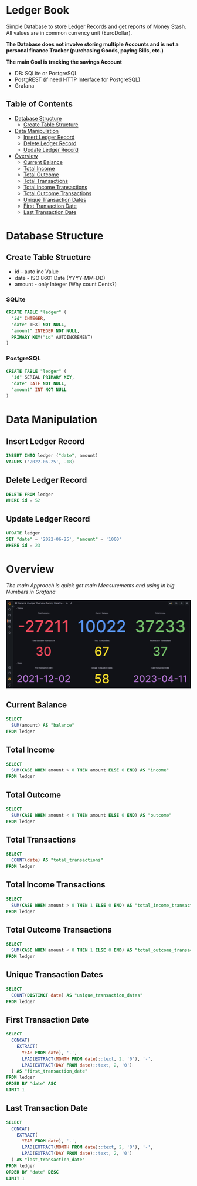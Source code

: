 # Ledger Book
Simple Database to store Ledger Records and get reports of Money Stash. All values are in common currency unit (EuroDollar).

**The Database does not involve storing multiple Accounts and is not a personal finance Tracker (purchasing Goods, paying Bills, etc.)**

**The main Goal is tracking the savings Account**

- DB: SQLite or PostgreSQL
- PostgREST (if need HTTP Interface for PostgreSQL)
- Grafana

##  Table of Contents
- [Database Structure](#database-structure)
  - [Create Table Structure](#create-table-structure)
- [Data Manipulation](#data-manipulation)
  - [Insert Ledger Record](#insert-ledger-record)
  - [Delete Ledger Record](#delete-ledger-record)
  - [Update Ledger Record](#update-ledger-record)
- [Overview](#overview)
  - [Current Balance](#current-balance)
  - [Total Income](#total-income)
  - [Total Outcome](#total-outcome)
  - [Total Transactions](#total-transactions)
  - [Total Income Transactions](#total-income-transactions)
  - [Total Outcome Transactions](#total-outcome-transactions)
  - [Unique Transaction Dates](#unique-transaction-dates)
  - [First Transaction Date](#first-transaction-date)
  - [Last Transaction Date](#last-transaction-date)

# Database Structure
## Create Table Structure

- id - auto inc Value
- date - ISO 8601 Date (YYYY-MM-DD)
- amount - only Integer (Why count Сents?)

### SQLite
```sql
CREATE TABLE "ledger" (
  "id" INTEGER,
  "date" TEXT NOT NULL,
  "amount" INTEGER NOT NULL,
  PRIMARY KEY("id" AUTOINCREMENT)
)
```

### PostgreSQL
```sql
CREATE TABLE "ledger" (
  "id" SERIAL PRIMARY KEY,
  "date" DATE NOT NULL,
  "amount" INT NOT NULL
)
```


# Data Manipulation 
## Insert Ledger Record
```sql
INSERT INTO ledger ("date", amount)
VALUES ('2022-06-25', -18)
```

## Delete Ledger Record
```sql
DELETE FROM ledger
WHERE id = 52
```

## Update Ledger Record
```sql
UPDATE ledger
SET "date" = '2022-06-25', "amount" = '1000'
WHERE id = 23
```

# Overview

*The main Approach is quick get main Measurements and using in big Numbers in Grafana*

![Ledger Overview](https://github.com/SA-Inc/Ledger-Book/blob/main/img/Ledger%20Overview.png)

## Current Balance
```sql
SELECT
  SUM(amount) AS "balance"
FROM ledger
```

## Total Income
```sql
SELECT
  SUM(CASE WHEN amount > 0 THEN amount ELSE 0 END) AS "income"
FROM ledger
```

## Total Outcome
```sql
SELECT
  SUM(CASE WHEN amount < 0 THEN amount ELSE 0 END) AS "outcome"
FROM ledger
```

## Total Transactions
```sql
SELECT
  COUNT(date) AS "total_transactions"
FROM ledger
```

## Total Income Transactions
```sql
SELECT
  SUM(CASE WHEN amount > 0 THEN 1 ELSE 0 END) AS "total_income_transactions"
FROM ledger
```

## Total Outcome Transactions
```sql
SELECT
  SUM(CASE WHEN amount < 0 THEN 1 ELSE 0 END) AS "total_outcome_transactions"
FROM ledger
```

## Unique Transaction Dates
```sql
SELECT
  COUNT(DISTINCT date) AS "unique_transaction_dates"
FROM ledger
```

## First Transaction Date
```sql
SELECT
  CONCAT(
    EXTRACT(
      YEAR FROM date), '-',
      LPAD(EXTRACT(MONTH FROM date)::text, 2, '0'), '-',
      LPAD(EXTRACT(DAY FROM date)::text, 2, '0')
  ) AS "first_transaction_date"
FROM ledger
ORDER BY "date" ASC
LIMIT 1
```

## Last Transaction Date
```sql
SELECT
  CONCAT(
    EXTRACT(
      YEAR FROM date), '-',
      LPAD(EXTRACT(MONTH FROM date)::text, 2, '0'), '-',
      LPAD(EXTRACT(DAY FROM date)::text, 2, '0')
  ) AS "last_transaction_date"
FROM ledger
ORDER BY "date" DESC
LIMIT 1
```
